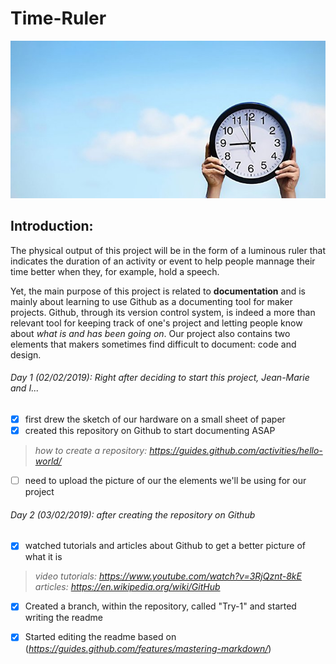 # Time-Ruler

![Image one](Clock.png)

## Introduction: 
The physical output of this project will be in the form of a luminous ruler that indicates the duration of an activity or event to help people mannage their time better when they, for example, hold a speech. 

Yet, the main purpose of this project is related to **documentation** and is mainly about learning to use Github as a documenting tool for maker projects. Github, through its version control system, is indeed a more than relevant tool for keeping track of one's project and letting people know about *what is and has been going on*. Our project also contains two elements that makers sometimes find difficult to document: code and design.

###### Day 1 (02/02/2019): Right after deciding to start this project, Jean-Marie and I...
- [x] first drew the sketch of our hardware on a small sheet of paper
- [x] created this repository on Github to start documenting ASAP
> *how to create a repository: https://guides.github.com/activities/hello-world/*
- [ ] need to upload the picture of our the elements we'll be using for our project
###### Day 2 (03/02/2019): after creating the repository on Github
- [x] watched tutorials  and articles about Github to get a better picture of what it is
> *video tutorials: https://www.youtube.com/watch?v=3RjQznt-8kE*
> *articles: https://en.wikipedia.org/wiki/GitHub*
        
- [x] Created a branch, within the repository, called "Try-1" and started writing the readme
- [x] Started editing the readme based on (*https://guides.github.com/features/mastering-markdown/*)




        
